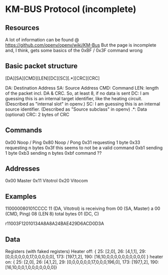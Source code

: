 # KM-BUS Protocol (incomplete)
## Resources
A lot of information can be found @ https://github.com/openv/openv/wiki/KM-Bus
But the page is incomplete and, I think, gets some basics of the 0xBF / 0x3F command wrong

## Basic packet structure

[DA][SA][CMD][LEN][DC][SC][.*][CRC][CRC]

DA: Destination Address
SA: Source Address
CMD: Command
LEN: length of the packet incl. DA & CRC. So, at least 8, if no data is sent
DC: I am guessing this is an internal target identifier, like the heating circuit. (Described as "internal slot" in openv.)
SC: I am guessing this is an internal source identifier. (Described as "Source subclass" in openv)
.*: Data (optional)
CRC: 2 bytes of CRC

## Commands
0x00 Noop / Ping
0x80 Noop / Pong
0x31 requesting 1 byte
0x33 requesting n bytes
0x3f this seems to not be a valid command
0xb1 sending 1 byte
0xb3 sending n bytes
0xbf command ??

## Addresses
0x00 Master
0x11 Vitotrol
0x20 Vitocom

## Examples

110000080101CCCC
11 (DA, Vitotrol) is receiving from
00 (SA, Master) a
00 (CMD, Ping)
08 (LEN 8) total bytes
01 (DC, C)

r11003F12010134A8A8A24BAE429D6ACD0D3A


## Data
Registers (with faked registers)
Heater off:
{
25: [2,0],
26: [4,1,1],
29: [0,0,0,0,0,0,17,0,0,0,0,0],
173: [197,1,2],
190: [16,10,0,0,0,0,0,0,0,0,0,0]
}
heater on:
{
25: [2,0],
26: [4,1,2],
29: [0,0,0,0,0,0,17,0,0,0,196,0],
173: [197,1,2],
190: [16,10,0,0,1,0,0,0,0,0,0,0]}
